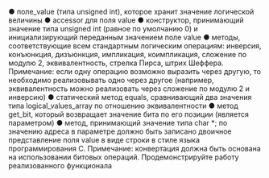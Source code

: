 
● поле_value (типа unsigned int), которое хранит значение логической величины
● accessor для поля value
● конструктор, принимающий значение типа unsigned int (равное по умолчанию 0) и
инициализирующий переданным значением поле value
● методы, соответствующие всем стандартным логическим операциям: инверсия, конъюнкция,
дизъюнкция, импликация, коимпликация, сложение по модулю 2, эквивалентность, стрелка Пирса,
штрих Шеффера. Примечание: если одну операцию возможно выразить через другую, то
необходимо реализовывать одно через другое (например, эквивалентность можно реализовать
через сложение по модулю 2 и инверсию)
● статический метод equals, сравнивающий два значения типа logical_values_array по отношению
эквивалентности
● метод get_bit, который возвращает значение бита по его позиции (является параметром)
● метод, принимающий значение типа char *; по значению адреса в параметре должно быть записано
двоичное представление поля value в виде строки в стиле языка программирования C. Примечание:
конвертация должна быть основана на использовании битовых операций.
Продемонстрируйте работу реализованного функционала